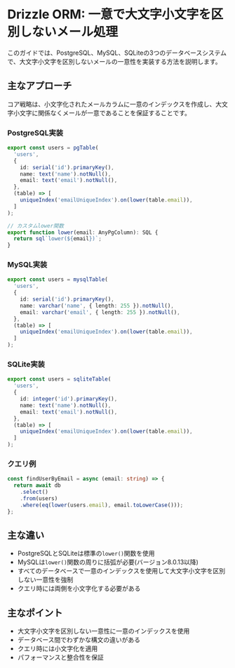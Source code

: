 # Drizzle ORM: 一意で大文字小文字を区別しないメール処理

このガイドでは、PostgreSQL、MySQL、SQLiteの3つのデータベースシステムで、大文字小文字を区別しないメールの一意性を実装する方法を説明します。

## 主なアプローチ

コア戦略は、小文字化されたメールカラムに一意のインデックスを作成し、大文字小文字に関係なくメールが一意であることを保証することです。

### PostgreSQL実装

```typescript
export const users = pgTable(
  'users',
  {
    id: serial('id').primaryKey(),
    name: text('name').notNull(),
    email: text('email').notNull(),
  },
  (table) => [
    uniqueIndex('emailUniqueIndex').on(lower(table.email)),
  ]
);

// カスタムlower関数
export function lower(email: AnyPgColumn): SQL {
  return sql`lower(${email})`;
}
```

### MySQL実装

```typescript
export const users = mysqlTable(
  'users',
  {
    id: serial('id').primaryKey(),
    name: varchar('name', { length: 255 }).notNull(),
    email: varchar('email', { length: 255 }).notNull(),
  },
  (table) => [
    uniqueIndex('emailUniqueIndex').on(lower(table.email)),
  ]
);
```

### SQLite実装

```typescript
export const users = sqliteTable(
  'users',
  {
    id: integer('id').primaryKey(),
    name: text('name').notNull(),
    email: text('email').notNull(),
  },
  (table) => [
    uniqueIndex('emailUniqueIndex').on(lower(table.email)),
  ]
);
```

### クエリ例

```typescript
const findUserByEmail = async (email: string) => {
  return await db
    .select()
    .from(users)
    .where(eq(lower(users.email), email.toLowerCase()));
};
```

## 主な違い

- PostgreSQLとSQLiteは標準の`lower()`関数を使用
- MySQLは`lower()`関数の周りに括弧が必要(バージョン8.0.13以降)
- すべてのデータベースで一意のインデックスを使用して大文字小文字を区別しない一意性を強制
- クエリ時には両側を小文字化する必要がある

## 主なポイント
- 大文字小文字を区別しない一意性に一意のインデックスを使用
- データベース間でわずかな構文の違いがある
- クエリ時には小文字化を適用
- パフォーマンスと整合性を保証
